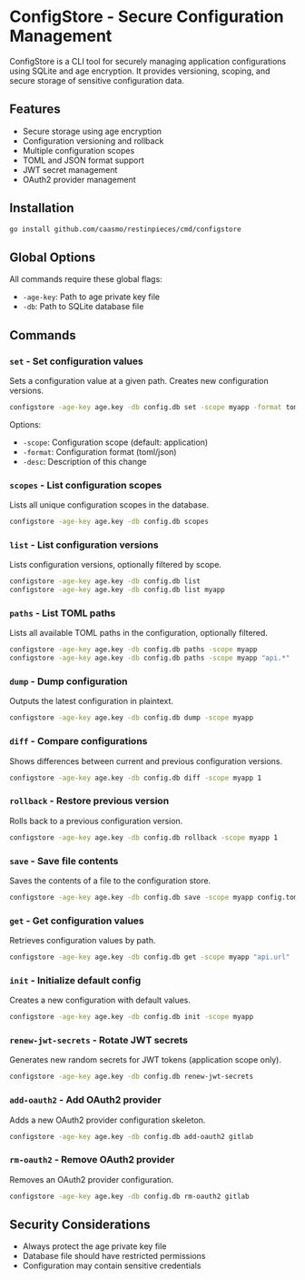 # ConfigStore - Secure Configuration Management

ConfigStore is a CLI tool for securely managing application configurations using SQLite and age encryption. It provides versioning, scoping, and secure storage of sensitive configuration data.

## Features

- Secure storage using age encryption
- Configuration versioning and rollback
- Multiple configuration scopes
- TOML and JSON format support
- JWT secret management
- OAuth2 provider management

## Installation

```bash
go install github.com/caasmo/restinpieces/cmd/configstore
```

## Global Options

All commands require these global flags:
- `-age-key`: Path to age private key file
- `-db`: Path to SQLite database file

## Commands

### `set` - Set configuration values

Sets a configuration value at a given path. Creates new configuration versions.

```bash
configstore -age-key age.key -db config.db set -scope myapp -format toml -desc "Update API settings" api.url "https://api.example.com"
```

Options:
- `-scope`: Configuration scope (default: application)
- `-format`: Configuration format (toml/json)
- `-desc`: Description of this change

### `scopes` - List configuration scopes

Lists all unique configuration scopes in the database.

```bash
configstore -age-key age.key -db config.db scopes
```

### `list` - List configuration versions

Lists configuration versions, optionally filtered by scope.

```bash
configstore -age-key age.key -db config.db list
configstore -age-key age.key -db config.db list myapp
```

### `paths` - List TOML paths

Lists all available TOML paths in the configuration, optionally filtered.

```bash
configstore -age-key age.key -db config.db paths -scope myapp
configstore -age-key age.key -db config.db paths -scope myapp "api.*"
```

### `dump` - Dump configuration

Outputs the latest configuration in plaintext.

```bash
configstore -age-key age.key -db config.db dump -scope myapp
```

### `diff` - Compare configurations

Shows differences between current and previous configuration versions.

```bash
configstore -age-key age.key -db config.db diff -scope myapp 1
```

### `rollback` - Restore previous version

Rolls back to a previous configuration version.

```bash
configstore -age-key age.key -db config.db rollback -scope myapp 1
```

### `save` - Save file contents

Saves the contents of a file to the configuration store.

```bash
configstore -age-key age.key -db config.db save -scope myapp config.toml
```

### `get` - Get configuration values

Retrieves configuration values by path.

```bash
configstore -age-key age.key -db config.db get -scope myapp "api.url"
```

### `init` - Initialize default config

Creates a new configuration with default values.

```bash
configstore -age-key age.key -db config.db init -scope myapp
```

### `renew-jwt-secrets` - Rotate JWT secrets

Generates new random secrets for JWT tokens (application scope only).

```bash
configstore -age-key age.key -db config.db renew-jwt-secrets
```

### `add-oauth2` - Add OAuth2 provider

Adds a new OAuth2 provider configuration skeleton.

```bash
configstore -age-key age.key -db config.db add-oauth2 gitlab
```

### `rm-oauth2` - Remove OAuth2 provider

Removes an OAuth2 provider configuration.

```bash
configstore -age-key age.key -db config.db rm-oauth2 gitlab
```

## Security Considerations

- Always protect the age private key file
- Database file should have restricted permissions
- Configuration may contain sensitive credentials
